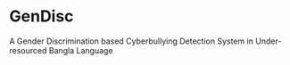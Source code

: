 # GenDisc
A Gender Discrimination based Cyberbullying Detection System in Under-resourced Bangla Language
